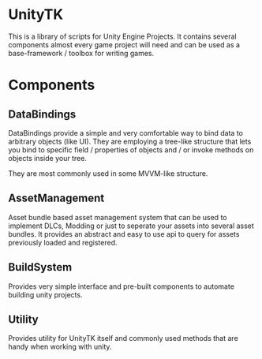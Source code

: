 # UnityTK

This is a library of scripts for Unity Engine Projects.
It contains several components almost every game project will need and can be used as a base-framework / toolbox for writing games.

# Components

DataBindings
-----

DataBindings provide a simple and very comfortable way to bind data to arbitrary objects (like UI).
They are employing a tree-like structure that lets you bind to specific field / properties of objects and / or invoke methods on objects inside your tree.

They are most commonly used in some MVVM-like structure.

AssetManagement
----

Asset bundle based asset management system that can be used to implement DLCs, Modding or just to seperate your assets into several asset bundles.
It provides an abstract and easy to use api to query for assets previously loaded and registered.

BuildSystem
----

Provides very simple interface and pre-built components to automate building unity projects.


Utility
-----
Provides utility for UnityTK itself and commonly used methods that are handy when working with unity. 